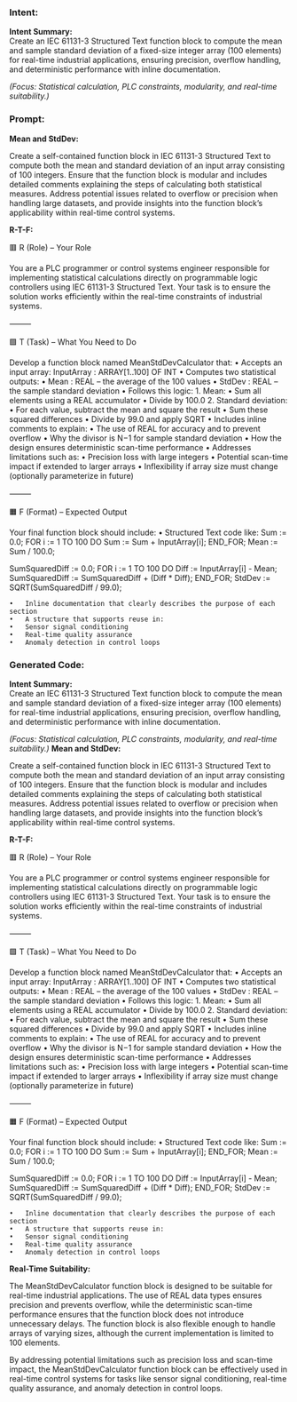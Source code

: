 ### Intent:
**Intent Summary:**  
Create an IEC 61131-3 Structured Text function block to compute the mean and sample standard deviation of a fixed-size integer array (100 elements) for real-time industrial applications, ensuring precision, overflow handling, and deterministic performance with inline documentation.  

*(Focus: Statistical calculation, PLC constraints, modularity, and real-time suitability.)*

### Prompt:
**Mean and StdDev:**

Create a self-contained function block in IEC 61131-3 Structured Text to compute both the mean and standard deviation of an input array consisting of 100 integers. Ensure that the function block is modular and includes detailed comments explaining the steps of calculating both statistical measures. Address potential issues related to overflow or precision when handling large datasets, and provide insights into the function block’s applicability within real-time control systems.

**R-T-F:**

🟥 R (Role) – Your Role

You are a PLC programmer or control systems engineer responsible for implementing statistical calculations directly on programmable logic controllers using IEC 61131-3 Structured Text. Your task is to ensure the solution works efficiently within the real-time constraints of industrial systems.

⸻

🟩 T (Task) – What You Need to Do

Develop a function block named MeanStdDevCalculator that:
	•	Accepts an input array:
InputArray : ARRAY[1..100] OF INT
	•	Computes two statistical outputs:
	•	Mean : REAL – the average of the 100 values
	•	StdDev : REAL – the sample standard deviation
	•	Follows this logic:
	1.	Mean:
	•	Sum all elements using a REAL accumulator
	•	Divide by 100.0
	2.	Standard deviation:
	•	For each value, subtract the mean and square the result
	•	Sum these squared differences
	•	Divide by 99.0 and apply SQRT
	•	Includes inline comments to explain:
	•	The use of REAL for accuracy and to prevent overflow
	•	Why the divisor is N−1 for sample standard deviation
	•	How the design ensures deterministic scan-time performance
	•	Addresses limitations such as:
	•	Precision loss with large integers
	•	Potential scan-time impact if extended to larger arrays
	•	Inflexibility if array size must change (optionally parameterize in future)

⸻

🟧 F (Format) – Expected Output

Your final function block should include:
	•	Structured Text code like:
 Sum := 0.0;
FOR i := 1 TO 100 DO
    Sum := Sum + InputArray[i];
END_FOR;
Mean := Sum / 100.0;

SumSquaredDiff := 0.0;
FOR i := 1 TO 100 DO
    Diff := InputArray[i] - Mean;
    SumSquaredDiff := SumSquaredDiff + (Diff * Diff);
END_FOR;
StdDev := SQRT(SumSquaredDiff / 99.0);

	•	Inline documentation that clearly describes the purpose of each section
	•	A structure that supports reuse in:
	•	Sensor signal conditioning
	•	Real-time quality assurance
	•	Anomaly detection in control loops

### Generated Code:
**Intent Summary:**  
Create an IEC 61131-3 Structured Text function block to compute the mean and sample standard deviation of a fixed-size integer array (100 elements) for real-time industrial applications, ensuring precision, overflow handling, and deterministic performance with inline documentation.  

*(Focus: Statistical calculation, PLC constraints, modularity, and real-time suitability.)*
**Mean and StdDev:**

Create a self-contained function block in IEC 61131-3 Structured Text to compute both the mean and standard deviation of an input array consisting of 100 integers. Ensure that the function block is modular and includes detailed comments explaining the steps of calculating both statistical measures. Address potential issues related to overflow or precision when handling large datasets, and provide insights into the function block’s applicability within real-time control systems.

**R-T-F:**

🟥 R (Role) – Your Role

You are a PLC programmer or control systems engineer responsible for implementing statistical calculations directly on programmable logic controllers using IEC 61131-3 Structured Text. Your task is to ensure the solution works efficiently within the real-time constraints of industrial systems.

⸻

🟩 T (Task) – What You Need to Do

Develop a function block named MeanStdDevCalculator that:
	•	Accepts an input array:
InputArray : ARRAY[1..100] OF INT
	•	Computes two statistical outputs:
	•	Mean : REAL – the average of the 100 values
	•	StdDev : REAL – the sample standard deviation
	•	Follows this logic:
	1.	Mean:
	•	Sum all elements using a REAL accumulator
	•	Divide by 100.0
	2.	Standard deviation:
	•	For each value, subtract the mean and square the result
	•	Sum these squared differences
	•	Divide by 99.0 and apply SQRT
	•	Includes inline comments to explain:
	•	The use of REAL for accuracy and to prevent overflow
	•	Why the divisor is N−1 for sample standard deviation
	•	How the design ensures deterministic scan-time performance
	•	Addresses limitations such as:
	•	Precision loss with large integers
	•	Potential scan-time impact if extended to larger arrays
	•	Inflexibility if array size must change (optionally parameterize in future)

⸻

🟧 F (Format) – Expected Output

Your final function block should include:
	•	Structured Text code like:
 Sum := 0.0;
FOR i := 1 TO 100 DO
    Sum := Sum + InputArray[i];
END_FOR;
Mean := Sum / 100.0;

SumSquaredDiff := 0.0;
FOR i := 1 TO 100 DO
    Diff := InputArray[i] - Mean;
    SumSquaredDiff := SumSquaredDiff + (Diff * Diff);
END_FOR;
StdDev := SQRT(SumSquaredDiff / 99.0);

	•	Inline documentation that clearly describes the purpose of each section
	•	A structure that supports reuse in:
	•	Sensor signal conditioning
	•	Real-time quality assurance
	•	Anomaly detection in control loops

**Real-Time Suitability:**

The MeanStdDevCalculator function block is designed to be suitable for real-time industrial applications. The use of REAL data types ensures precision and prevents overflow, while the deterministic scan-time performance ensures that the function block does not introduce unnecessary delays. The function block is also flexible enough to handle arrays of varying sizes, although the current implementation is limited to 100 elements.

By addressing potential limitations such as precision loss and scan-time impact, the MeanStdDevCalculator function block can be effectively used in real-time control systems for tasks like sensor signal conditioning, real-time quality assurance, and anomaly detection in control loops.
